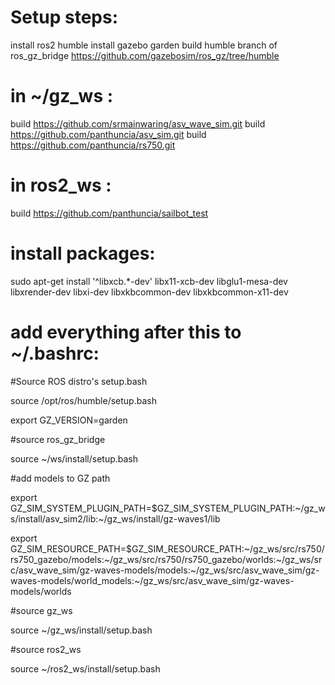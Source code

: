 # Setup steps:

install ros2 humble
install gazebo garden
build humble branch of ros_gz_bridge https://github.com/gazebosim/ros_gz/tree/humble

# in ~/gz_ws :
build https://github.com/srmainwaring/asv_wave_sim.git
build https://github.com/panthuncia/asv_sim.git
build https://github.com/panthuncia/rs750.git

# in ros2_ws :
build https://github.com/panthuncia/sailbot_test

# install packages:
sudo apt-get install '^libxcb.*-dev' libx11-xcb-dev libglu1-mesa-dev libxrender-dev libxi-dev libxkbcommon-dev libxkbcommon-x11-dev

# add everything after this to ~/.bashrc:

#Source ROS distro's setup.bash

source /opt/ros/humble/setup.bash

export GZ_VERSION=garden

#source ros_gz_bridge

source ~/ws/install/setup.bash

#add models to GZ path

export GZ_SIM_SYSTEM_PLUGIN_PATH=$GZ_SIM_SYSTEM_PLUGIN_PATH:\~/gz_ws/install/asv_sim2/lib:\~/gz_ws/install/gz-waves1/lib

export GZ_SIM_RESOURCE_PATH=$GZ_SIM_RESOURCE_PATH:\~/gz_ws/src/rs750/rs750_gazebo/models:\~/gz_ws/src/rs750/rs750_gazebo/worlds:\~/gz_ws/src/asv_wave_sim/gz-waves-models/models:\~/gz_ws/src/asv_wave_sim/gz-waves-models/world_models:\~/gz_ws/src/asv_wave_sim/gz-waves-models/worlds

#source gz_ws

source ~/gz_ws/install/setup.bash

#source ros2_ws

source ~/ros2_ws/install/setup.bash
